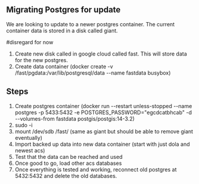 ## Migrating Postgres for update

We are looking to update to a newer postgres container. The current container data is stored in a disk called giant.

#disregard for now
1. Create new disk called in google cloud called fast. This will store data for the new postgres.
2. Create data container (docker create -v /fast/pgdata:/var/lib/postgresql/data --name fastdata busybox)
## Steps
1. Create postgres container (docker run --restart unless-stopped --name postgres -p 5433:5432 -e POSTGRES_PASSWORD="egcdcatbhcab" -d --volumes-from fastdata postgis/postgis:14-3.2)
2. sudo -i
3. mount /dev/sdb /fast/      (same as giant but should be able to remove giant eventually)
4. Import backed up data into new data container (start with just dola and newest acs)
5. Test that the data can be reached and used
6. Once good to go, load other acs databases
7. Once everything is tested and working, reconnect old postgres at 5432:5432 and delete the old databases.



